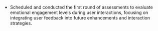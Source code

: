 - Scheduled and conducted the first round of assessments to evaluate emotional engagement levels during user interactions, focusing on integrating user feedback into future enhancements and interaction strategies.